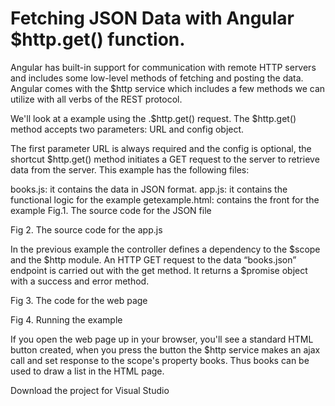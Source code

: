 # Fetching JSON Data with Angular $http.get() function.

Angular has built-in support for communication with remote HTTP servers and includes some low-level methods of fetching and posting the data. Angular comes with the $http service which includes a few methods we can utilize with all verbs of the REST protocol.

We'll look at a example using the .$http.get() request. The $http.get() method accepts two parameters: URL and config object.

The first parameter URL is always required and the config is optional, the shortcut $http.get() method initiates a GET request to the server to retrieve data from the server. This example has the following files:

books.js: it contains the data in JSON format.
app.js: it contains the functional logic for the example
getexample.html: contains the front for the example
Fig.1. The source code for the JSON file



Fig 2. The source code for the app.js



In the previous example the controller defines a dependency to the $scope and the $http module. An HTTP GET request to the data “books.json” endpoint is carried out with the get method. It returns a $promise object with a success and error method.

Fig 3. The code for the web page



Fig 4. Running the example



If you open the web page up in your browser, you'll see a standard HTML button created, when you press the button the $http service makes an ajax call and set response to the scope's property books. Thus books can be used to draw a list in the HTML page.

Download the project for Visual Studio
